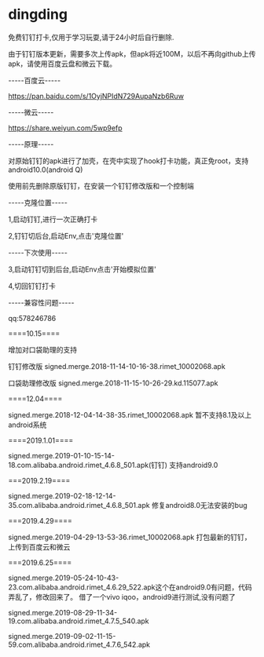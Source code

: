 # dingding
免费钉钉打卡,仅用于学习玩耍,请于24小时后自行删除.

由于钉钉版本更新，需要多次上传apk，但apk将近100M，以后不再向github上传apk，请使用百度云盘和微云下载。

-----百度云-----

https://pan.baidu.com/s/1OyjNPIdN729AupaNzb6Ruw

-----微云-----

https://share.weiyun.com/5wp9efp


-----原理-----

对原始钉钉的apk进行了加壳，在壳中实现了hook打卡功能，真正免root，支持android10.0(android Q)

使用前先删除原版钉钉，在安装一个钉钉修改版和一个控制端

-----克隆位置-----

1,启动钉钉,进行一次正确打卡

2,钉钉切后台,启动Env,点击'克隆位置'


-----下次使用-----

3,启动钉钉切到后台,启动Env点击'开始模拟位置'

4,切回钉钉打卡


-----兼容性问题-----

qq:578246786

====10.15====

增加对口袋助理的支持

钉钉修改版 signed.merge.2018-11-14-10-16-38.rimet_10002068.apk

口袋助理修改版 signed.merge.2018-11-15-10-26-29.kd.115077.apk


====12.04====

signed.merge.2018-12-04-14-38-35.rimet_10002068.apk 暂不支持8.1及以上android系统


====2019.1.01====

signed.merge.2019-01-10-15-14-18.com.alibaba.android.rimet_4.6.8_501.apk(钉钉) 支持android9.0

===2019.2.19====

signed.merge.2019-02-18-12-14-35.com.alibaba.android.rimet_4.6.8_501.apk 修复android8.0无法安装的bug

===2019.4.29====

signed.merge.2019-04-29-13-53-36.rimet_10002068.apk 打包最新的钉钉，上传到百度云和微云

===2019.6.25====

signed.merge.2019-05-24-10-43-23.com.alibaba.android.rimet_4.6.29_522.apk这个在android9.0有问题，代码弄乱了，修改回来了。
借了一个vivo iqoo，android9进行测试,没有问题了


signed.merge.2019-08-29-11-34-19.com.alibaba.android.rimet_4.7.5_540.apk

signed.merge.2019-09-02-11-15-59.com.alibaba.android.rimet_4.7.6_542.apk
